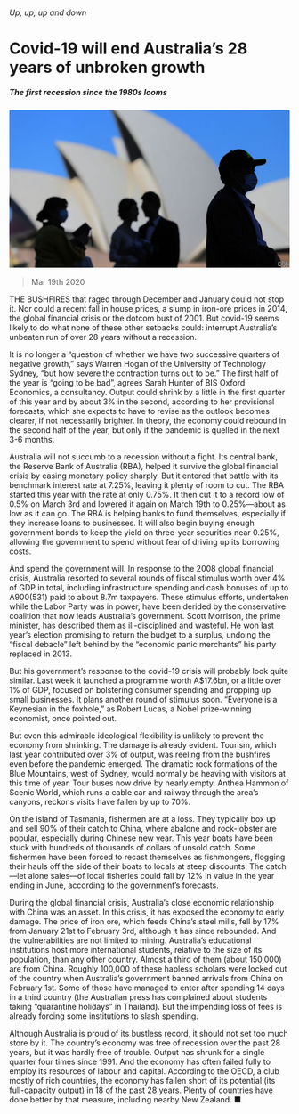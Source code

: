 ###### Up, up, up and down

# Covid-19 will end Australia’s 28 years of unbroken growth 

##### The first recession since the 1980s looms 

![image](images/20200321_ASP501.jpg) 

> Mar 19th 2020 

THE BUSHFIRES that raged through December and January could not stop it. Nor could a recent fall in house prices, a slump in iron-ore prices in 2014, the global financial crisis or the dotcom bust of 2001. But covid-19 seems likely to do what none of these other setbacks could: interrupt Australia’s unbeaten run of over 28 years without a recession.

It is no longer a “question of whether we have two successive quarters of negative growth,” says Warren Hogan of the University of Technology Sydney, “but how severe the contraction turns out to be.” The first half of the year is “going to be bad”, agrees Sarah Hunter of BIS Oxford Economics, a consultancy. Output could shrink by a little in the first quarter of this year and by about 3% in the second, according to her provisional forecasts, which she expects to have to revise as the outlook becomes clearer, if not necessarily brighter. In theory, the economy could rebound in the second half of the year, but only if the pandemic is quelled in the next 3-6 months.


Australia will not succumb to a recession without a fight. Its central bank, the Reserve Bank of Australia (RBA), helped it survive the global financial crisis by easing monetary policy sharply. But it entered that battle with its benchmark interest rate at 7.25%, leaving it plenty of room to cut. The RBA started this year with the rate at only 0.75%. It then cut it to a record low of 0.5% on March 3rd and lowered it again on March 19th to 0.25%—about as low as it can go. The RBA is helping banks to fund themselves, especially if they increase loans to businesses. It will also begin buying enough government bonds to keep the yield on three-year securities near 0.25%, allowing the government to spend without fear of driving up its borrowing costs.

And spend the government will. In response to the 2008 global financial crisis, Australia resorted to several rounds of fiscal stimulus worth over 4% of GDP in total, including infrastructure spending and cash bonuses of up to A$900 ($531) paid to about 8.7m taxpayers. These stimulus efforts, undertaken while the Labor Party was in power, have been derided by the conservative coalition that now leads Australia’s government. Scott Morrison, the prime minister, has described them as ill-disciplined and wasteful. He won last year’s election promising to return the budget to a surplus, undoing the “fiscal debacle” left behind by the “economic panic merchants” his party replaced in 2013.

But his government’s response to the covid-19 crisis will probably look quite similar. Last week it launched a programme worth A$17.6bn, or a little over 1% of GDP, focused on bolstering consumer spending and propping up small businesses. It plans another round of stimulus soon. “Everyone is a Keynesian in the foxhole,” as Robert Lucas, a Nobel prize-winning economist, once pointed out.

But even this admirable ideological flexibility is unlikely to prevent the economy from shrinking. The damage is already evident. Tourism, which last year contributed over 3% of output, was reeling from the bushfires even before the pandemic emerged. The dramatic rock formations of the Blue Mountains, west of Sydney, would normally be heaving with visitors at this time of year. Tour buses now drive by nearly empty. Anthea Hammon of Scenic World, which runs a cable car and railway through the area’s canyons, reckons visits have fallen by up to 70%.

On the island of Tasmania, fishermen are at a loss. They typically box up and sell 90% of their catch to China, where abalone and rock-lobster are popular, especially during Chinese new year. This year boats have been stuck with hundreds of thousands of dollars of unsold catch. Some fishermen have been forced to recast themselves as fishmongers, flogging their hauls off the side of their boats to locals at steep discounts. The catch—let alone sales—of local fisheries could fall by 12% in value in the year ending in June, according to the government’s forecasts.

During the global financial crisis, Australia’s close economic relationship with China was an asset. In this crisis, it has exposed the economy to early damage. The price of iron ore, which feeds China’s steel mills, fell by 17% from January 21st to February 3rd, although it has since rebounded. And the vulnerabilities are not limited to mining. Australia’s educational institutions host more international students, relative to the size of its population, than any other country. Almost a third of them (about 150,000) are from China. Roughly 100,000 of these hapless scholars were locked out of the country when Australia’s government banned arrivals from China on February 1st. Some of those have managed to enter after spending 14 days in a third country (the Australian press has complained about students taking “quarantine holidays” in Thailand). But the impending loss of fees is already forcing some institutions to slash spending.

Although Australia is proud of its bustless record, it should not set too much store by it. The country’s economy was free of recession over the past 28 years, but it was hardly free of trouble. Output has shrunk for a single quarter four times since 1991. And the economy has often failed fully to employ its resources of labour and capital. According to the OECD, a club mostly of rich countries, the economy has fallen short of its potential (its full-capacity output) in 18 of the past 28 years. Plenty of countries have done better by that measure, including nearby New Zealand. ■

